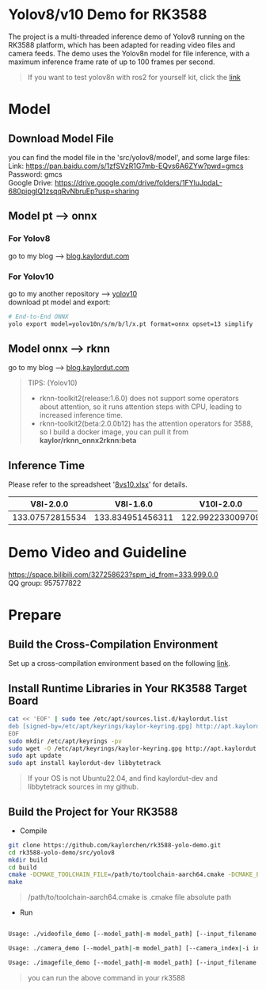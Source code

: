 
# Yolov8/v10 Demo for RK3588
The project is a multi-threaded inference demo of Yolov8 running on the RK3588 platform, which has been adapted for reading video files and camera feeds. The demo uses the Yolov8n model for file inference, with a maximum inference frame rate of up to 100 frames per second.

> If you want to test yolov8n with ros2 for yourself kit, click the [link](./yolov8n-ros2.md)

# Model
## Download Model File
you can find the model file in the 'src/yolov8/model', and some large files: 
Link: https://pan.baidu.com/s/1zfSVzR1G7mb-EQvs6A6ZYw?pwd=gmcs Password: gmcs   
Google Drive: https://drive.google.com/drive/folders/1FYluJpdaL-680pipgIQ1zsqqRvNbruEp?usp=sharing

## Model pt --> onnx
### For Yolov8 
go to my blog --> [blog.kaylordut.com](https://blog.kaylordut.com/2024/02/09/rk3588's-yolov8-model-conversion-from-pt-to-rknn/#more)
### For Yolov10
go to my another repository --> [yolov10](https://github.com/kaylorchen/yolov10)  
download pt model and export:
```bash
# End-to-End ONNX
yolo export model=yolov10n/s/m/b/l/x.pt format=onnx opset=13 simplify
```

## Model onnx --> rknn
go to my blog --> [blog.kaylordut.com](https://blog.kaylordut.com/2024/02/09/rk3588's-yolov8-model-conversion-from-pt-to-rknn/#more)
> TIPS: (Yolov10)
> - rknn-toolkit2(release:1.6.0) does not support some operators about attention, so it runs attention steps with CPU, leading to increased inference time. 
> - rknn-toolkit2(beta:2.0.0b12) has the attention operators for 3588, so I build a docker image, you can pull it from __**kaylor/rknn_onnx2rknn:beta**__

## Inference Time
Please refer to the spreadsheet '[8vs10.xlsx](./8vs10.xlsx)' for details.

|V8l-2.0.0|	V8l-1.6.0|	V10l-2.0.0|	V10l-1.6.0|	V8n-2.0.0	|V8n-1.6.0	|V10n-2.0.0|	V10n-1.6.0|
|:-------:|:-------:|:-------:|:-------:|:-------:|:-------:|:-------:|:-------:|
|133.07572815534|	133.834951456311|	122.992233009709|	204.471844660194|	17.8990291262136|	18.3300970873786|	21.3009708737864|	49.9883495145631|





# Demo Video and Guideline
https://space.bilibili.com/327258623?spm_id_from=333.999.0.0  
QQ group: 957577822

# Prepare

## Build the Cross-Compilation Environment
Set up a cross-compilation environment based on the following [link](https://github.com/kaylorchen/rk3588_dev_rootfs).

## Install Runtime Libraries in Your RK3588 Target Board
```bash
cat << 'EOF' | sudo tee /etc/apt/sources.list.d/kaylordut.list 
deb [signed-by=/etc/apt/keyrings/kaylor-keyring.gpg] http://apt.kaylordut.cn/kaylordut/ kaylordut main
EOF
sudo mkdir /etc/apt/keyrings -pv
sudo wget -O /etc/apt/keyrings/kaylor-keyring.gpg http://apt.kaylordut.cn/kaylor-keyring.gpg
sudo apt update
sudo apt install kaylordut-dev libbytetrack
```
> If your OS is not Ubuntu22.04, and find kaylordut-dev and libbytetrack sources in my github.


## Build the Project for Your RK3588

- Compile

```bash
git clone https://github.com/kaylorchen/rk3588-yolo-demo.git 
cd rk3588-yolo-demo/src/yolov8
mkdir build
cd build
cmake -DCMAKE_TOOLCHAIN_FILE=/path/to/toolchain-aarch64.cmake -DCMAKE_EXPORT_COMPILE_COMMANDS=ON ..
make 
```
> /path/to/toolchain-aarch64.cmake is .cmake file absolute path

- Run
  
``` bash

Usage: ./videofile_demo [--model_path|-m model_path] [--input_filename|-i input_filename] [--threads|-t thread_count] [--framerate|-f framerate] [--label_path|-l label_path]  

Usage: ./camera_demo [--model_path|-m model_path] [--camera_index|-i index] [--width|-w width] [--height|-h height][--threads|-t thread_count] [--fps|-f framerate] [--label_path|-l label_path]

Usage: ./imagefile_demo [--model_path|-m model_path] [--input_filename|-i input_filename] [--label_path|-l label_path]

```

> you can run the above command in your rk3588 



